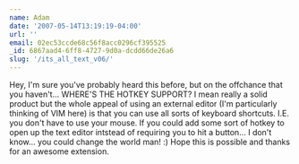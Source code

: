 ```yaml
---
name: Adam
date: '2007-05-14T13:19:19-04:00'
url: ''
email: 02ec53ccde68c56f8acc0296cf395525
_id: 6867aad4-6ff8-4727-9d0a-dcdd66de26a6
slug: '/its_all_text_v06/'
---
```


Hey, I'm sure you've probably heard this before, but on the offchance that you
haven't... WHERE'S THE HOTKEY SUPPORT? I mean really a solid product but the
whole appeal of using an external editor (I'm particularly thinking of VIM
here) is that you can use all sorts of keyboard shortcuts. I.E. you don't have
to use your mouse. If you could add some sort of hotkey to open up the text
editor intstead of requiring you to hit a button... I don't know... you could
change the world man! :) Hope this is possible and thanks for an awesome
extension.
